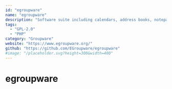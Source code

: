```yaml
---
id: "egroupware"
name: "egroupware"
description: "Software suite including calendars, address books, notepad, project management tools, client relationship management tools (CRM), knowledge management tools, a wiki and a CMS."
tags:
  - "GPL-2.0"
  - "PHP"
category: "Groupware"
website: "https://www.egroupware.org/"
github: "https://github.com/EGroupware/egroupware"
#image: "/placeholder.svg?height=300&width=400"
---
```


# egroupware
